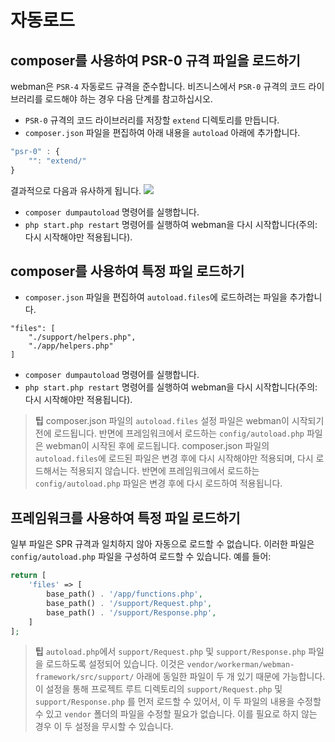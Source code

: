# 자동로드

## composer를 사용하여 PSR-0 규격 파일을 로드하기
webman은 `PSR-4` 자동로드 규격을 준수합니다. 비즈니스에서 `PSR-0` 규격의 코드 라이브러리를 로드해야 하는 경우 다음 단계를 참고하십시오.

- `PSR-0` 규격의 코드 라이브러리를 저장할 `extend` 디렉토리를 만듭니다.
- `composer.json` 파일을 편집하여 아래 내용을 `autoload` 아래에 추가합니다.

```js
"psr-0" : {
    "": "extend/"
}
```
결과적으로 다음과 유사하게 됩니다.
![](../../assets/img/psr0.png)

- `composer dumpautoload` 명령어를 실행합니다.
- `php start.php restart` 명령어를 실행하여 webman을 다시 시작합니다(주의: 다시 시작해야만 적용됩니다).

## composer를 사용하여 특정 파일 로드하기

- `composer.json` 파일을 편집하여 `autoload.files`에 로드하려는 파일을 추가합니다.
```
"files": [
    "./support/helpers.php",
    "./app/helpers.php"
]
```

- `composer dumpautoload` 명령어를 실행합니다.
- `php start.php restart` 명령어를 실행하여 webman을 다시 시작합니다(주의: 다시 시작해야만 적용됩니다).

> **팁**
> composer.json 파일의 `autoload.files` 설정 파일은 webman이 시작되기 전에 로드됩니다. 반면에 프레임워크에서 로드하는 `config/autoload.php` 파일은 webman이 시작된 후에 로드됩니다. 
> composer.json 파일의 `autoload.files`에 로드된 파일은 변경 후에 다시 시작해야만 적용되며, 다시 로드해서는 적용되지 않습니다. 반면에 프레임워크에서 로드하는 `config/autoload.php` 파일은 변경 후에 다시 로드하여 적용됩니다.

## 프레임워크를 사용하여 특정 파일 로드하기
일부 파일은 SPR 규격과 일치하지 않아 자동으로 로드할 수 없습니다. 이러한 파일은 `config/autoload.php` 파일을 구성하여 로드할 수 있습니다. 예를 들어:

```php
return [
    'files' => [
        base_path() . '/app/functions.php',
        base_path() . '/support/Request.php', 
        base_path() . '/support/Response.php',
    ]
];
```
 > **팁**
 > `autoload.php`에서 `support/Request.php` 및 `support/Response.php` 파일을 로드하도록 설정되어 있습니다. 이것은 `vendor/workerman/webman-framework/src/support/` 아래에 동일한 파일이 두 개 있기 때문에 가능합니다. 이 설정을 통해 프로젝트 루트 디렉토리의 `support/Request.php` 및 `support/Response.php` 를 먼저 로드할 수 있어서, 이 두 파일의 내용을 수정할 수 있고 `vendor` 폴더의 파일을 수정할 필요가 없습니다. 이를 필요로 하지 않는 경우 이 두 설정을 무시할 수 있습니다.
